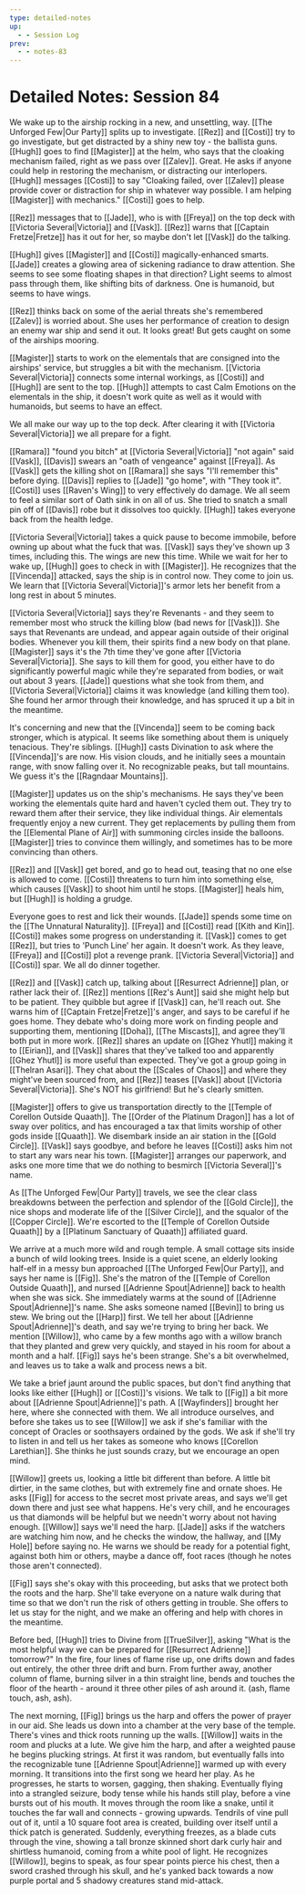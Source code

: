 ```yaml
---
type: detailed-notes
up:
  - - Session Log
prev:
  - - notes-83
---
```

# Detailed Notes: Session 84

We wake up to the airship rocking in a new, and unsettling, way. [[The Unforged Few|Our Party]] splits up to investigate. [[Rez]] and [[Costi]] try to go investigate, but get distracted by a shiny new toy - the ballista guns. [[Hugh]] goes to find [[Magister]] at the helm, who says that the cloaking mechanism failed, right as we pass over [[Zalev]]. Great. He asks if anyone could help in restoring the mechanism, or distracting our interlopers. [[Hugh]] messages [[Costi]] to say "Cloaking failed, over [[Zalev]] please provide cover or distraction for ship in whatever way possible. I am helping [[Magister]] with mechanics." [[Costi]] goes to help.

[[Rez]] messages that to [[Jade]], who is with [[Freya]] on the top deck with [[Victoria Several|Victoria]] and [[Vask]]. [[Rez]] warns that [[Captain Fretze|Fretze]] has it out for her, so maybe don't let [[Vask]] do the talking.

[[Hugh]] gives [[Magister]] and [[Costi]] magically-enhanced smarts. [[Jade]] creates a glowing area of sickening radiance to draw attention. She seems to see some floating shapes in that direction? Light seems to almost pass through them, like shifting bits of darkness. One is humanoid, but seems to have wings.

[[Rez]] thinks back on some of the aerial threats she's remembered [[Zalev]] is worried about. She uses her performance of creation to design an enemy war ship and send it out. It looks great! But gets caught on some of the airships mooring. 

[[Magister]] starts to work on the elementals that are consigned into the airships' service, but struggles a bit with the mechanism. [[Victoria Several|Victoria]] connects some internal workings, as [[Costi]] and [[Hugh]] are sent to the top. [[Hugh]] attempts to cast Calm Emotions on the elementals in the ship, it doesn't work quite as well as it would with humanoids, but seems to have an effect. 

We all make our way up to the top deck. After clearing it with [[Victoria Several|Victoria]] we all prepare for a fight. 

[[Ramara]] "found you bitch" at [[Victoria Several|Victoria]] "not again" said [[Vask]], [[Davis]] swears an "oath of vengeance" against [[Freya]]. As [[Vask]] gets the killing shot on [[Ramara]] she says "I'll remember this" before dying. [[Davis]] replies to [[Jade]] "go home", with "They took it". [[Costi]] uses [[Raven's Wing]] to very effectively do damage. We all seem to feel a similar sort of Oath sink in on all of us. She tried to snatch a small pin off of [[Davis]] robe but it dissolves too quickly. [[Hugh]] takes everyone back from the health ledge.

[[Victoria Several|Victoria]] takes a quick pause to become immobile, before owning up about what the fuck that was. [[Vask]] says they've shown up 3 times, including this. The wings are new this time. While we wait for her to wake up, [[Hugh]] goes to check in with [[Magister]]. He recognizes that the [[Vincenda]] attacked, says the ship is in control now. They come to join us. We learn that [[Victoria Several|Victoria]]'s armor lets her benefit from a long rest in about 5 minutes.

[[Victoria Several|Victoria]] says they're Revenants - and they seem to remember most who struck the killing blow (bad news for [[Vask]]). She says that Revenants are undead, and appear again outside of their original bodies. Whenever you kill them, their spirits find a new body on that plane. [[Magister]] says it's the 7th time they've gone after [[Victoria Several|Victoria]]. She says to kill them for good, you either have to do significantly powerful magic while they're separated from bodies, or wait out about 3 years. [[Jade]] questions what she took from them, and [[Victoria Several|Victoria]] claims it was knowledge (and killing them too). She found her armor through their knowledge, and has spruced it up a bit in the meantime. 

It's concerning and new that the [[Vincenda]] seem to be coming back stronger, which is atypical. It seems like something about them is uniquely tenacious. They're siblings. [[Hugh]] casts Divination to ask where the [[Vincenda]]'s are now. His vision clouds, and he initially sees a mountain range, with snow falling over it. No recognizable peaks, but tall mountains. We guess it's the [[Ragndaar Mountains]]. 

[[Magister]] updates us on the ship's mechanisms. He says they've been working the elementals quite hard and haven't cycled them out. They try to reward them after their service, they like individual things. Air elementals frequently enjoy a new current. They get replacements by pulling them from the [[Elemental Plane of Air]] with summoning circles inside the balloons. [[Magister]] tries to convince them willingly, and sometimes has to be more convincing than others. 

[[Rez]] and [[Vask]] get bored, and go to head out, teasing that no one else is allowed to come. [[Costi]] threatens to turn him into something else, which causes [[Vask]] to shoot him until he stops. [[Magister]] heals him, but [[Hugh]] is holding a grudge. 

Everyone goes to rest and lick their wounds. [[Jade]] spends some time on the [[The Unnatural Naturality]]. [[Freya]] and [[Costi]] read [[Kith and Kin]]. [[Costi]] makes some progress on understanding it. [[Vask]] comes to get [[Rez]], but tries to 'Punch Line' her again. It doesn't work. As they leave, [[Freya]] and [[Costi]] plot a revenge prank. [[Victoria Several|Victoria]] and [[Costi]] spar. We all do dinner together. 

[[Rez]] and [[Vask]] catch up, talking about [[Resurrect Adrienne]] plan, or rather lack their of. [[Rez]] mentions [[Rez's Aunt]] said she might help but to be patient. They quibble but agree if [[Vask]] can, he'll reach out. She warns him of [[Captain Fretze|Fretze]]'s anger, and says to be careful if he goes home. They debate who's doing more work on finding people and supporting them, mentioning [[Doha]], [[The Miscasts]], and agree they'll both put in more work. [[Rez]] shares an update on [[Ghez Yhutl]] making it to [[Eirian]], and [[Vask]] shares that they've talked too and apparently [[Ghez Yhutl]] is more useful than expected. They've got a group going in [[Thelran Asari]]. They chat about the [[Scales of Chaos]] and where they might've been sourced from, and [[Rez]] teases [[Vask]] about [[Victoria Several|Victoria]]. She's NOT his girlfriend! But he's clearly smitten.

[[Magister]] offers to give us transportation directly to the [[Temple of Corellon Outside Quaath]]. The [[Order of the Platinum Dragon]] has a lot of sway over politics, and has encouraged a tax that limits worship of other gods inside [[Quaath]]. We disembark inside an air station in the [[Gold Circle]]. [[Vask]] says goodbye, and before he leaves [[Costi]] asks him not to start any wars near his town. [[Magister]] arranges our paperwork, and asks one more time that we do nothing to besmirch [[Victoria Several]]'s name. 

As [[The Unforged Few|Our Party]] travels, we see the clear class breakdowns between the perfection and splendor of the  [[Gold Circle]], the nice shops and moderate life of the [[Silver Circle]], and the squalor of the [[Copper Circle]]. We're escorted to the [[Temple of Corellon Outside Quaath]] by a [[Platinum Sanctuary of Quaath]] affiliated guard. 

We arrive at a much more wild and rough temple. A small cottage sits inside a bunch of wild looking trees. Inside is a quiet scene, an elderly looking half-elf in a messy bun approached [[The Unforged Few|Our Party]], and says her name is [[Fig]]. She's the matron of the [[Temple of Corellon Outside Quaath]], and nursed [[Adrienne Spout|Adrienne]] back to health when she was sick. She immediately warms at the sound of [[Adrienne Spout|Adrienne]]'s name. She asks someone named [[Bevin]] to bring us stew. We bring out the [[Harp]] first. We tell her about [[Adrienne Spout|Adrienne]]'s death, and say we're trying to bring her back. We mention [[Willow]], who came by a few months ago with a willow branch that they planted and grew very quickly, and stayed in his room for about a month and a half. [[Fig]] says he's been strange. She's a bit overwhelmed, and leaves us to take a walk and process news a bit. 

We take a brief jaunt around the public spaces, but don't find anything that looks like either [[Hugh]] or [[Costi]]'s visions. We talk to [[Fig]] a bit more about [[Adrienne Spout|Adrienne]]'s path. A [[Wayfinders]] brought her here, where she connected with them. We all introduce ourselves, and before she takes us to see [[Willow]] we ask if she's familiar with the concept of Oracles or soothsayers ordained by the gods. We ask if she'll try to listen in and tell us her takes as someone who knows [[Corellon Larethian]]. She thinks he just sounds crazy, but we encourage an open mind. 

[[Willow]] greets us, looking a little bit different than before. A little bit dirtier, in the same clothes, but with extremely fine and ornate shoes. He asks [[Fig]] for access to the secret most private areas, and says we'll get down there and just see what happens. He's very chill, and he encourages us that diamonds will be helpful but we needn't worry about not having enough. [[Willow]] says we'll need the harp. [[Jade]] asks if the watchers are watching him now, and he checks the window, the hallway, and [[My Hole]] before saying no. He warns we should be ready for a potential fight, against both him or others, maybe a dance off, foot races (though he notes those aren't connected). 

[[Fig]] says she's okay with this proceeding, but asks that we protect both the roots and the harp. She'll take everyone on a nature walk during that time so that we don't run the risk of others getting in trouble. She offers to let us stay for the night, and we make an offering and help with chores in the meantime. 

Before bed, [[Hugh]] tries to Divine from [[TrueSilver]], asking "What is the most helpful way we can be prepared for [[Resurrect Adrienne]] tomorrow?" In the fire, four lines of flame rise up, one drifts down and fades out entirely, the other three drift and burn. From further away, another column of flame, burning silver in a thin straight line, bends and touches the floor of the hearth - around it three other piles of ash around it. (ash, flame touch, ash, ash). 

The next morning, [[Fig]] brings us the harp and offers the power of prayer in our aid. She leads us down into a chamber at the very base of the temple. There's vines and thick roots running up the walls. [[Willow]] waits in the room and plucks at a lute. We give him the harp, and after a weighted pause he begins plucking strings. At first it was random, but eventually falls into the recognizable tune [[Adrienne Spout|Adrienne]] warmed up with every morning. It transitions into the first song we heard her play. As he progresses, he starts to worsen, gagging, then shaking. Eventually flying into a strangled seizure, body tense while his hands still play, before a vine bursts out of his mouth. It moves through the room like a snake, until it touches the far wall and connects - growing upwards. Tendrils of vine pull out of it, until a 10 square foot area is created, building over itself until a thick patch is generated. Suddenly, everything freezes, as a blade cuts through the vine, showing a tall bronze skinned short dark curly hair and shirtless humanoid, coming from a white pool of light. He recognizes [[Willow]], begins to speak, as four spear points pierce his chest, then a sword crashed through his skull, and he's yanked back towards a now purple portal and 5 shadowy creatures stand mid-attack. 



